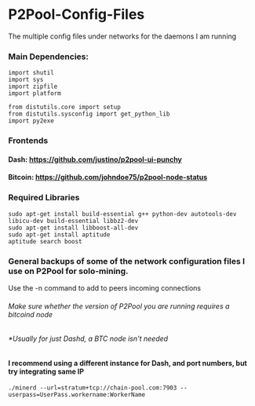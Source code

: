 # P2Pool-Config-Files
The multiple config files under networks for the daemons I am running

### Main Dependencies:

```import os
import shutil
import sys
import zipfile
import platform

from distutils.core import setup
from distutils.sysconfig import get_python_lib
import py2exe
```
### Frontends
#### Dash: https://github.com/justino/p2pool-ui-punchy
#### Bitcoin: https://github.com/johndoe75/p2pool-node-status

### Required Libraries

```
sudo apt-get install build-essential g++ python-dev autotools-dev libicu-dev build-essential libbz2-dev 
sudo apt-get install libboost-all-dev
sudo apt-get install aptitude
aptitude search boost
```
### General backups of some of the network configuration files I use on P2Pool for solo-mining.

Use the -n command to add to peers incoming connections

###### Make sure whether the version of P2Pool you are running requires a bitcoind node
###### *Usually for just Dashd, a BTC node isn't needed

#### I recommend using a different instance for Dash, and port numbers, but try integrating same IP
```
./minerd --url=stratum+tcp://chain-pool.com:7903 --userpass=UserPass.workername:WorkerName
```
